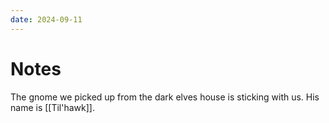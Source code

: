 ```yaml
---
date: 2024-09-11
---
```

# Notes

The gnome we picked up from the dark elves house is sticking with us. His name is [[Til'hawk]]. 